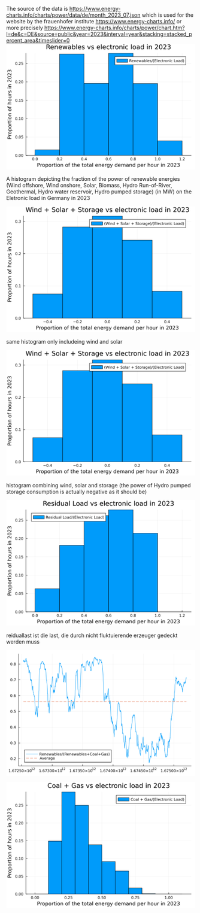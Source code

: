 The source of the data is 
https://www.energy-charts.info/charts/power/data/de/month_2023_07.json
which is used for the website by the frauenhofer institute
https://www.energy-charts.info/
or more precisely
https://www.energy-charts.info/charts/power/chart.htm?l=de&c=DE&source=public&year=2023&interval=year&stacking=stacked_percent_area&timeslider=0
![Histogram](<renewables proportion histogram.png>)

A histogram depicting the fraction of the power of renewable energies (Wind offshore, Wind onshore, Solar, Biomass, Hydro Run-of-River, Geothermal, Hydro water reservoir, Hydro pumped storage) (in MW) on the Eletronic load in Germany in 2023

![Wind Solar](<ws storage proportion histogram.png>)

same histogram only includeing wind and solar

![ws storage](<ws storage proportion histogram.png>)

histogram combining wind, solar and storage (the power of Hydro pumped storage consumption is actually negative as it should be)


![residual load](<residual load proportion histogram.png>)

reiduallast ist die last, die durch nicht fluktuierende erzeuger gedeckt werden muss

![Proportion of renewables](<renewables proportion.png>)

![coalgas](<coal gas proportion histogram.png>)